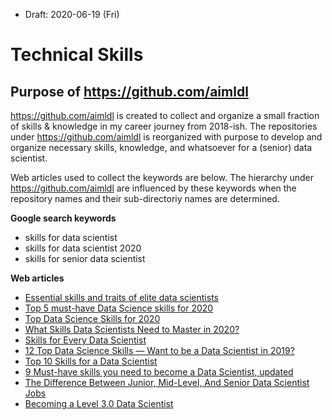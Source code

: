 * Draft: 2020-06-19 (Fri)

# Technical Skills

## Purpose of https://github.com/aimldl

https://github.com/aimldl is created to collect and organize a small fraction of skills & knowledge in my career journey from 2018-ish. The repositories under https://github.com/aimldl is reorganized with purpose to develop and organize necessary skills, knowledge, and whatsoever for a (senior) data scientist.

Web articles used to collect the keywords are below. The hierarchy under https://github.com/aimldl are influenced by these keywords when the repository names and their sub-directoriy names are determined. 

**Google search keywords**

* skills for data scientist
* skills for data scientist 2020
* skills for senior data scientist

**Web articles**

* [Essential skills and traits of elite data scientists](https://www.cio.com/article/3263790/the-essential-skills-and-traits-of-an-expert-data-scientist.html)
* [Top 5 must-have Data Science skills for 2020](https://www.kdnuggets.com/2020/01/top-5-data-science-skills-2020.html)
* [Top Data Science Skills for 2020](https://medium.com/@ODSC/top-data-science-skills-for-2020-34c2a9d2fc25)
* [What Skills Data Scientists Need to Master in 2020?](https://www.analyticsinsight.net/skills-data-scientists-need-to-master-in-2020/)
* [Skills for Every Data Scientist](https://www.mastersindatascience.org/data-scientist-skills/)
* [12 Top Data Science Skills — Want to be a Data Scientist in 2019?](https://medium.com/@rinu.gour123/12-top-data-science-skills-want-to-be-a-data-scientist-in-2019-c14300dac257)
* [Top 10 Skills for a Data Scientist](https://towardsdatascience.com/top-10-skills-for-a-data-scientist-in-2020-2b8e6122a742)
* [9 Must-have skills you need to become a Data Scientist, updated](https://www.kdnuggets.com/2018/05/simplilearn-9-must-have-skills-data-scientist.html)
* [The Difference Between Junior, Mid-Level, And Senior Data Scientist Jobs](https://www.datascienceweekly.org/articles/the-difference-between-junior-mid-level-and-senior-data-scientist-jobs)
* [Becoming a Level 3.0 Data Scientist](https://towardsdatascience.com/becoming-a-level-3-0-data-scientist-52641ff73cb3)




